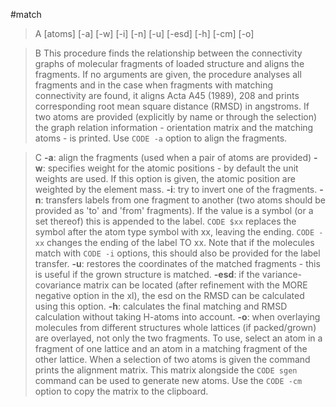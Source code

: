 #match

>A [atoms] [-a] [-w] [-i] [-n] [-u] [-esd] [-h] [-cm] [-o]

>B This procedure finds the relationship between the connectivity graphs of molecular fragments of loaded structure and aligns the fragments. If no arguments are given, the procedure analyses all fragments and in the case when fragments with matching connectivity are found, it aligns Acta A45 (1989), 208 and prints corresponding root mean square distance (RMSD) in angstroms. If two atoms are provided (explicitly by name or through the selection) the graph relation information - orientation matrix and the matching atoms - is printed. Use `CODE -a` option to align the fragments.

>C
**-a**: align the fragments (used when a pair of atoms are provided)
**-w**: specifies weight for the atomic positions - by default the unit weights are used. If this option is given, the atomic position are weighted by the element mass. 
**-i**: try to invert one of the fragments.
**-n**: transfers labels from one fragment to another (two atoms should be provided as 'to' and 'from' fragments). If the value is a symbol (or a set thereof) this is appended to the label. `CODE $xx` replaces the symbol after the atom type symbol with xx, leaving the ending. `CODE -xx` changes the ending of the label TO xx. Note that if the molecules match with `CODE -i` options, this should also be provided for the label transfer.
**-u**: restores the coordinates of the matched fragments - this is useful if the grown structure is matched.
**-esd**: if the variance-covariance matrix can be located (after refinement with the MORE negative option in the xl), the esd on the RMSD can be calculated using this option.
**-h**: calculates the final matching and RMSD calculation without taking H-atoms into account.
**-o**: when overlaying molecules from different structures whole lattices (if packed/grown) are overlayed, not only the two fragments. To use, select an atom in a fragment of one lattice and an atom in a matching fragment of the other lattice.
When a selection of two atoms is given the command prints the alignment matrix. This matrix alongside the `CODE sgen` command can be used to generate new atoms. Use the `CODE -cm` option to copy the matrix to the clipboard.

